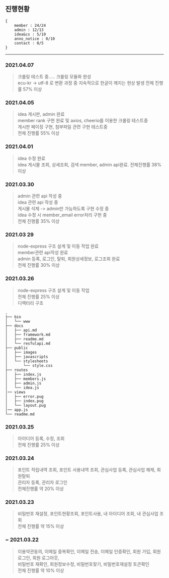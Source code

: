 ## 진행현황 ##
```
{
    member : 24/24
    admin : 12/13
    idea&cs : 5/10
    anno_notice : 0/10
    contact : 0/5
}
```
-----
### 2021.04.07 ###
> 크롤링 테스트 중..... 크롤링 모듈화 완성 <br>
> ecu-kr -> utf-8 로 변환 과정 중 지속적으로 한글이 깨지는 현상 발생
> 전체 진행률 57% 이상

### 2021.04.05 ###
> idea 게시판, admin 완료 <br>
> member rank 구현 완료 및 axios, cheerio를 이용한 크롤링 테스트중 <br>
> 게시판 페이징 구현, 첨부파일 관련 구현 테스트중 <br>
> 전체 진행률 55% 이상

### 2021.04.01 ###
> idea 수정 완료 <br>
> idea 게시물 조회, 상세조회, 검색
> member, admin api완료. 전체진행률 38% 이상

### 2021.03.30 ###
> admin 관련 api 작성 중 <br>
> idea 관련 api 작성 중 <br>
> 게시물 삭제 -> admin만 가능하도록 구현 수정 중 <br>
> idea 수정 시 member_email error처리 구현 중 <br>
> 전체 진행률 35% 이상

### 2021.03 29 ###
> node-express 구조 설계 및 이동 작업 완료 <br>
> member관련 api작성 완료   <br>
> admin 등록, 로그인, 탈퇴, 회원상세정보, 로그조회 완료 <br>
> 전체 진행률 30% 이상


### 2021.03.26 ###
> node-express 구조 설계 및 이동 작업   <br>
> 전체 진행률 25% 이상 <br>
> 디렉터리 구조
```
.
├── bin   
│   └── www                    
├── docs   
│   ├── api.md  
│   ├── framework.md  
│   ├── readme.md  
│   └── resfulapi.md              
├── public                  
│   ├── images                            
│   ├── javascripts       
│   └── stylesheets 
│       └── style.css      
├── routes
│   ├── index.js                            
│   ├── members.js       
│   ├── admin.js   
│   └── idea.js 
│── views
│   ├── error.pug                           
│   ├── index.pug       
│   └── layout.pug
│── app.js
└── readme.md
```

### 2021.03.25 ###
> 아이디어 등록, 수정, 조회 <br>
> 전체 진행률 25% 이상  

### 2021.03.24 ###
> 포인트 적립내역 조회, 포인트 사용내역 조회, 관심사업 등록, 관심사업 해제, 회원탈퇴    <br>
> 관리자 등록, 관리자 로그인    <br>
> 전체진행률 약 20% 이상

### 2021.03.23 ###
> 비밀번호 재설정, 포인트현황조회, 포인트사용, 내 아이디어 조회, 내 관심사업 조회   <br>
> 전체 진행률 약 15% 이상

### ~ 2021.03.22 ###
> 이용약관동의, 이메일 중복확인, 이메일 전송, 이메일 인증확인, 회원 가입, 회원 로그인, 회원 로그아웃,   <br>
> 비밀번호 재확인, 회원정보수정, 비밀번호찾기, 비밀번호재설정 토큰확인  <br>
> 전체 진행률 약 10% 이상
